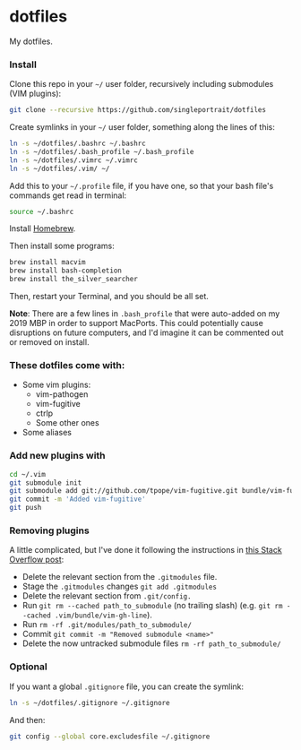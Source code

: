 # dotfiles
My dotfiles.

### Install

Clone this repo in your `~/` user folder, recursively including submodules (VIM plugins):

```sh
git clone --recursive https://github.com/singleportrait/dotfiles
```

Create symlinks in your `~/` user folder, something along the lines of this:

```sh
ln -s ~/dotfiles/.bashrc ~/.bashrc
ln -s ~/dotfiles/.bash_profile ~/.bash_profile
ln -s ~/dotfiles/.vimrc ~/.vimrc
ln -s ~/dotfiles/.vim/ ~/
```

Add this to your `~/.profile` file, if you have one, so that your bash file's commands get read in terminal:

```sh
source ~/.bashrc
```

Install [Homebrew](https://brew.sh).

Then install some programs:

```sh
brew install macvim
brew install bash-completion
brew install the_silver_searcher
```

Then, restart your Terminal, and you should be all set.

**Note**: There are a few lines in `.bash_profile` that were auto-added on my 2019 MBP in order to support MacPorts. This could potentially cause disruptions on future computers, and I'd imagine it can be commented out or removed on install.

### These dotfiles come with:

- Some vim plugins:
  - vim-pathogen
  - vim-fugitive
  - ctrlp
  - Some other ones
- Some aliases


### Add new plugins with

```sh
cd ~/.vim
git submodule init
git submodule add git://github.com/tpope/vim-fugitive.git bundle/vim-fugitive
git commit -m 'Added vim-fugitive'
git push
```

### Removing plugins

A little complicated, but I've done it following the instructions in [this Stack Overflow post](https://stackoverflow.com/questions/1260748/how-do-i-remove-a-submodule):
- Delete the relevant section from the `.gitmodules` file.
- Stage the `.gitmodules` changes `git add .gitmodules`
- Delete the relevant section from `.git/config.`
- Run `git rm --cached path_to_submodule` (no trailing slash) (e.g. `git rm --cached .vim/bundle/vim-gh-line`).
- Run `rm -rf .git/modules/path_to_submodule/`
- Commit `git commit -m "Removed submodule <name>"`
- Delete the now untracked submodule files `rm -rf path_to_submodule/`

### Optional

If you want a global `.gitignore` file, you can create the symlink:

```sh
ln -s ~/dotfiles/.gitignore ~/.gitignore
```

And then:

```sh
git config --global core.excludesfile ~/.gitignore
```
